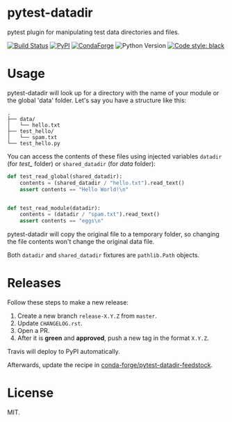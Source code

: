 # pytest-datadir

pytest plugin for manipulating test data directories and files.

[![Build Status](https://github.com/gabrielcnr/pytest-datadir/workflows/build/badge.svg?branch=master)](https://github.com/gabrielcnr/pytest-datadir/workflows/build/badge.svg?branch=master)
[![PyPI](https://img.shields.io/pypi/v/pytest-datadir.svg)](https://pypi.python.org/pypi/pytest-datadir)
[![CondaForge](https://img.shields.io/conda/vn/conda-forge/pytest-datadir.svg)](https://anaconda.org/conda-forge/pytest-datadir)
![Python Version](https://img.shields.io/badge/python-3.6+-blue.svg)
[![Code style: black](https://img.shields.io/badge/code%20style-black-000000.svg)](https://github.com/psf/black)


# Usage
pytest-datadir will look up for a directory with the name of your module or the global 'data' folder.
Let's say you have a structure like this:

```
.
├── data/
│   └── hello.txt
├── test_hello/
│   └── spam.txt
└── test_hello.py
```
You can access the contents of these files using injected variables `datadir` (for *test_* folder) or `shared_datadir`
(for *data* folder):

```python
def test_read_global(shared_datadir):
    contents = (shared_datadir / "hello.txt").read_text()
    assert contents == "Hello World!\n"


def test_read_module(datadir):
    contents = (datadir / "spam.txt").read_text()
    assert contents == "eggs\n"
```

pytest-datadir will copy the original file to a temporary folder, so changing the file contents won't change the original data file.

Both `datadir` and `shared_datadir` fixtures are `pathlib.Path` objects.

# Releases

Follow these steps to make a new release:

1. Create a new branch `release-X.Y.Z` from `master`.
2. Update `CHANGELOG.rst`.
3. Open a PR.
4. After it is **green** and **approved**, push a new tag in the format `X.Y.Z`.

Travis will deploy to PyPI automatically.

Afterwards, update the recipe in [conda-forge/pytest-datadir-feedstock](https://github.com/conda-forge/pytest-datadir-feedstock).

# License

MIT.
